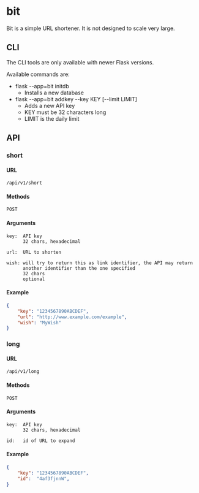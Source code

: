 # bit

Bit is a simple URL shortener. It is not designed to scale very large.

## CLI

The CLI tools are only available with newer Flask versions.

Available commands are:

* flask --app=bit initdb
    * Installs a new database
* flask --app=bit addkey --key KEY [--limit LIMIT]
    * Adds a new API key
    * KEY must be 32 characters long
    * LIMIT is the daily limit

## API
### short
#### URL

    /api/v1/short

#### Methods

    POST

#### Arguments

    key:  API key
          32 chars, hexadecimal

    url:  URL to shorten

    wish: will try to return this as link identifier, the API may return 
          another identifier than the one specified
          32 chars
          optional

#### Example

```json
{
    "key": "1234567890ABCDEF",
    "url": "http://www.example.com/example",
    "wish": "MyWish"
}
```

### long

#### URL

    /api/v1/long

#### Methods

    POST

#### Arguments

    key:  API key
          32 chars, hexadecimal

    id:   id of URL to expand

#### Example

```json
{
    "key": "1234567890ABCDEF",
    "id":  "4af3fjnnW",
}
```
